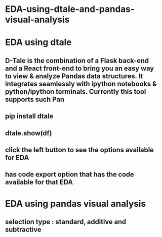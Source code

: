 # EDA-using-dtale-and-pandas-visual-analysis

# EDA using dtale

## D-Tale is the combination of a Flask back-end and a React front-end to bring you an easy way to view & analyze Pandas data structures. It integrates seamlessly with ipython notebooks & python/ipython terminals. Currently this tool supports such Pan

## pip install dtale

## dtale.show(df)

## click the left button to see the options available for EDA

## has code export option that has the code available for that EDA


# EDA using pandas visual analysis

## selection type  : standard, additive and subtractive
